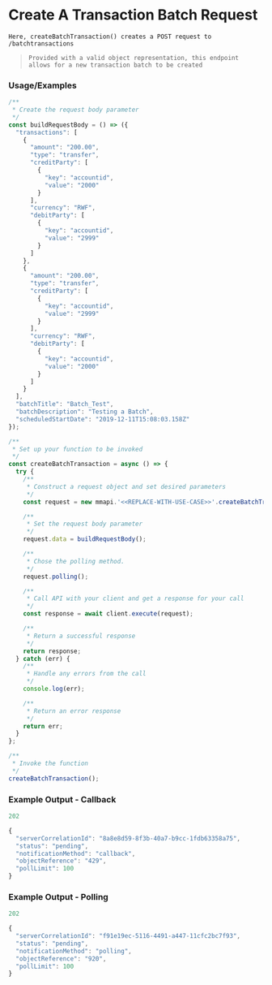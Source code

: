 # Create A Transaction Batch Request

`Here, createBatchTransaction() creates a POST request to /batchtransactions`

> `Provided with a valid object representation, this endpoint allows for a new transaction batch to be created`

### Usage/Examples
```javascript
/**
 * Create the request body parameter
 */
const buildRequestBody = () => ({
  "transactions": [
    {
      "amount": "200.00",
      "type": "transfer",
      "creditParty": [
        {
          "key": "accountid",
          "value": "2000"
        }
      ],
      "currency": "RWF",
      "debitParty": [
        {
          "key": "accountid",
          "value": "2999"
        }
      ]
    },
    {
      "amount": "200.00",
      "type": "transfer",
      "creditParty": [
        {
          "key": "accountid",
          "value": "2999"
        }
      ],
      "currency": "RWF",
      "debitParty": [
        {
          "key": "accountid",
          "value": "2000"
        }
      ]
    }
  ],
  "batchTitle": "Batch_Test",
  "batchDescription": "Testing a Batch",
  "scheduledStartDate": "2019-12-11T15:08:03.158Z"
});

/**
 * Set up your function to be invoked
 */
const createBatchTransaction = async () => {
  try {
    /**
     * Construct a request object and set desired parameters
     */
    const request = new mmapi.'<<REPLACE-WITH-USE-CASE>>'.createBatchTransaction();

    /**
     * Set the request body parameter
     */
    request.data = buildRequestBody();

    /**
     * Chose the polling method.
     */
    request.polling();

    /**
     * Call API with your client and get a response for your call
     */
    const response = await client.execute(request);

    /**
     * Return a successful response
     */
    return response;
  } catch (err) {
    /**
     * Handle any errors from the call
     */
    console.log(err);

    /**
     * Return an error response
     */
    return err;
  }
};

/**
 * Invoke the function
 */
createBatchTransaction();
```

### Example Output - Callback
```javascript
202

{
  "serverCorrelationId": "8a8e8d59-8f3b-40a7-b9cc-1fdb63358a75",
  "status": "pending",
  "notificationMethod": "callback",
  "objectReference": "429",
  "pollLimit": 100
}
```

### Example Output - Polling
```javascript
202

{
  "serverCorrelationId": "f91e19ec-5116-4491-a447-11cfc2bc7f93",
  "status": "pending",
  "notificationMethod": "polling",
  "objectReference": "920",
  "pollLimit": 100
}
```
